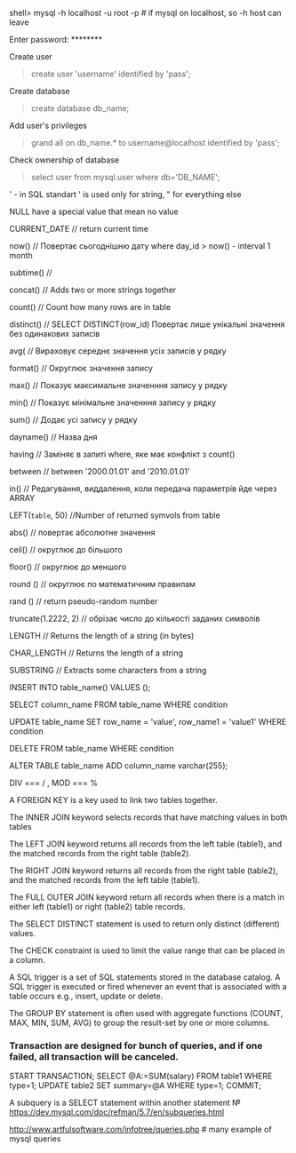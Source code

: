 
shell> mysql -h localhost -u root -p         # if mysql on localhost, so -h host can leave

Enter password: ********

Create user

> create user 'username' identified by 'pass';

Create database

> create database db_name;

Add user's privileges

> grand all on db_name.* to username@localhost identified by 'pass';

Check ownership of database

> select user from mysql.user where db='DB_NAME';



' - in SQL standart ' is used only for string, " for everything else

NULL have a special value that mean no value

CURRENT_DATE 			// return current time

now()	       			// Повертає сьогоднішню дату   where day_id > now() - interval 1 month

subtime()				//

concat()				//	Adds two or more strings together

count()					//  Count how many rows are in table 

distinct()				// SELECT DISTINCT(row_id) Повертає лише унікальні значення без одинакових записів

avg(					// Вираховує середнє значення усіх записів у рядку

format()				// Округлює значення запису

max()					// Показує максимальне значенння запису у рядку

min()					// Показує мінімальне значенння запису у рядку

sum()					// Додає усі запису у рядку

dayname()				// Назва дня

having					// Заміняє в запиті where, яке має конфлікт з count()

between					// between '2000.01.01' and '2010.01.01'

in()					// Редагування, виддалення, коли передача параметрів йде через ARRAY

LEFT(`table`, 50)			//Number of returned symvols from table

abs()					// повертає абсолютне значення

ceil()					// округлює до більшого

floor()					// округлює до меншого

round ()				// округлює по математичним правилам

rand ()					// return pseudo-random number

truncate(1.2222, 2)		// обрізає число до кількості заданих символів

LENGTH	                // Returns the length of a string (in bytes)

CHAR_LENGTH             // Returns the length of a string 

SUBSTRING               // Extracts some characters from a string



INSERT INTO table_name() VALUES ();

SELECT column_name FROM table_name WHERE condition

UPDATE table_name SET row_name = 'value', row_name1 = 'value1' WHERE condition

DELETE FROM table_name WHERE condition

ALTER TABLE table_name ADD column_name varchar(255);


DIV === / , MOD === %


A FOREIGN KEY is a key used to link two tables together.

The INNER JOIN keyword selects records that have matching values in both tables

The LEFT JOIN keyword returns all records from the left table (table1), and the matched records from the right table (table2).

The RIGHT JOIN keyword returns all records from the right table (table2), and the matched records from the left table (table1).

The FULL OUTER JOIN keyword return all records when there is a match in either left (table1) or right (table2) table records.

The SELECT DISTINCT statement is used to return only distinct (different) values.

The CHECK constraint is used to limit the value range that can be placed in a column.



A SQL trigger is a set of SQL statements stored in the database catalog. A SQL trigger is executed or fired whenever an event that is associated with a table occurs e.g., insert, update or delete.


The GROUP BY statement is often used with aggregate functions (COUNT, MAX, MIN, SUM, AVG) to group the result-set by one or more columns.


### Transaction are designed for bunch of queries, and if one failed, all transaction will be canceled. 
START TRANSACTION;
SELECT @A:=SUM(salary) FROM table1 WHERE type=1;
UPDATE table2 SET summary=@A WHERE type=1;
COMMIT;

A subquery is a SELECT statement within another statement   № https://dev.mysql.com/doc/refman/5.7/en/subqueries.html






http://www.artfulsoftware.com/infotree/queries.php    # many example of mysql queries

